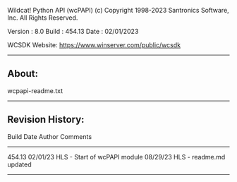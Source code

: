Wildcat! Python API (wcPAPI)
(c) Copyright 1998-2023 Santronics Software, Inc. All Rights Reserved.

Version   : 8.0
Build     : 454.13
Date      : 02/01/2023

WCSDK Website: https://www.winserver.com/public/wcsdk

------
About:
------

wcpapi-readme.txt



-----------------
Revision History:
-----------------

Build    Date      Author  Comments
-----    --------  ------  -------------------------------------------
454.13   02/01/23  HLS     - Start of wcPAPI module
         08/29/23  HLS     - readme.md updated
-----    --------  ------  -------------------------------------------

